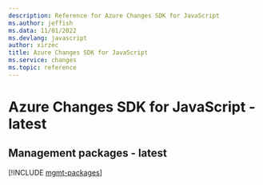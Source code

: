 ```yaml
---
description: Reference for Azure Changes SDK for JavaScript
ms.author: jeffish
ms.data: 11/01/2022
ms.devlang: javascript
author: xirzec
title: Azure Changes SDK for JavaScript
ms.service: changes
ms.topic: reference
---
```

# Azure Changes SDK for JavaScript - latest

## Management packages - latest
[!INCLUDE [mgmt-packages](changes-mgmt-index.md)]